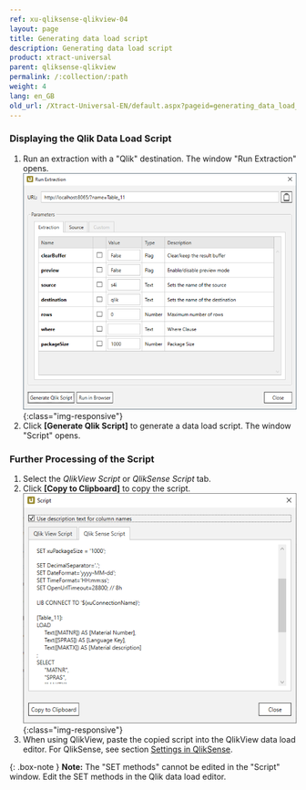 ```yaml
---
ref: xu-qliksense-qlikview-04
layout: page
title: Generating data load script
description: Generating data load script
product: xtract-universal
parent: qliksense-qlikview
permalink: /:collection/:path
weight: 4
lang: en_GB
old_url: /Xtract-Universal-EN/default.aspx?pageid=generating_data_load_script
---
```

### Displaying the Qlik Data Load Script
1. Run an extraction with a "Qlik" destination. The window "Run Extraction" opens.
![XU_qlik_generate_Script](/img/content/XU_qlik_generate_Script.png){:class="img-responsive"}
2. Click **[Generate Qlik Script]** to generate a data load script. The window "Script" opens.

### Further Processing of the Script
1. Select the *QlikView Script* or *QlikSense Script* tab.
2. Click **[Copy to Clipboard]** to copy the script.
![XU_qlik_generate_Script](/img/content/XU_qlik_generate_Script_3.png){:class="img-responsive"}
3. When using QlikView, paste the copied script into the QlikView data load editor. For QlikSense, see section [Settings in QlikSense](./settings-in-qlik-sense).

{: .box-note }
**Note:** The "SET methods" cannot be edited in the "Script" window. Edit the SET methods in the Qlik data load editor. 





